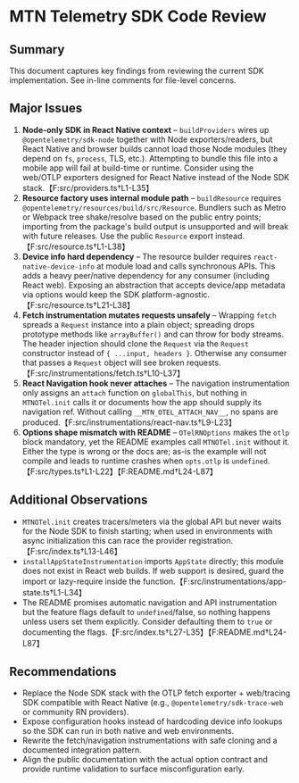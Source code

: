 # MTN Telemetry SDK Code Review

## Summary
This document captures key findings from reviewing the current SDK implementation. See in-line comments for file-level concerns.

## Major Issues
1. **Node-only SDK in React Native context** – `buildProviders` wires up `@opentelemetry/sdk-node` together with Node exporters/readers, but React Native and browser builds cannot load those Node modules (they depend on `fs`, `process`, TLS, etc.). Attempting to bundle this file into a mobile app will fail at build-time or runtime. Consider using the web/OTLP exporters designed for React Native instead of the Node SDK stack.【F:src/providers.ts†L1-L35】
2. **Resource factory uses internal module path** – `buildResource` requires `@opentelemetry/resources/build/src/Resource`. Bundlers such as Metro or Webpack tree shake/resolve based on the public entry points; importing from the package's build output is unsupported and will break with future releases. Use the public `Resource` export instead.【F:src/resource.ts†L1-L38】
3. **Device info hard dependency** – The resource builder requires `react-native-device-info` at module load and calls synchronous APIs. This adds a heavy peer/native dependency for any consumer (including React web). Exposing an abstraction that accepts device/app metadata via options would keep the SDK platform-agnostic.【F:src/resource.ts†L21-L38】
4. **Fetch instrumentation mutates requests unsafely** – Wrapping `fetch` spreads a `Request` instance into a plain object; spreading drops prototype methods like `arrayBuffer()` and can throw for body streams. The header injection should clone the `Request` via the `Request` constructor instead of `{ ...input, headers }`. Otherwise any consumer that passes a `Request` object will see broken requests.【F:src/instrumentations/fetch.ts†L10-L37】
5. **React Navigation hook never attaches** – The navigation instrumentation only assigns an `attach` function on `globalThis`, but nothing in `MTNOTel.init` calls it or documents how the app should supply its navigation ref. Without calling `__MTN_OTEL_ATTACH_NAV__`, no spans are produced.【F:src/instrumentations/react-nav.ts†L9-L23】
6. **Options shape mismatch with README** – `OTelRNOptions` makes the `otlp` block mandatory, yet the README examples call `MTNOTel.init` without it. Either the type is wrong or the docs are; as-is the example will not compile and leads to runtime crashes when `opts.otlp` is `undefined`.【F:src/types.ts†L1-L22】【F:README.md†L24-L87】

## Additional Observations
- `MTNOTel.init` creates tracers/meters via the global API but never waits for the Node SDK to finish starting; when used in environments with async initialization this can race the provider registration.【F:src/index.ts†L13-L46】
- `installAppStateInstrumentation` imports `AppState` directly; this module does not exist in React web builds. If web support is desired, guard the import or lazy-require inside the function.【F:src/instrumentations/app-state.ts†L1-L34】
- The README promises automatic navigation and API instrumentation but the feature flags default to `undefined`/false, so nothing happens unless users set them explicitly. Consider defaulting them to `true` or documenting the flags.【F:src/index.ts†L27-L35】【F:README.md†L24-L87】

## Recommendations
- Replace the Node SDK stack with the OTLP fetch exporter + web/tracing SDK compatible with React Native (e.g., `@opentelemetry/sdk-trace-web` or community RN providers).
- Expose configuration hooks instead of hardcoding device info lookups so the SDK can run in both native and web environments.
- Rewrite the fetch/navigation instrumentations with safe cloning and a documented integration pattern.
- Align the public documentation with the actual option contract and provide runtime validation to surface misconfiguration early.

